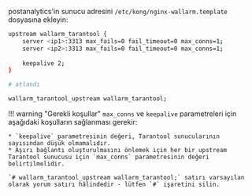 postanalytics'in sunucu adresini `/etc/kong/nginx-wallarm.template` dosyasına ekleyin:

```bash
upstream wallarm_tarantool {
    server <ip1>:3313 max_fails=0 fail_timeout=0 max_conns=1;
    server <ip2>:3313 max_fails=0 fail_timeout=0 max_conns=1;
    
    keepalive 2;
}

# atlandı

wallarm_tarantool_upstream wallarm_tarantool;
```

!!! warning "Gerekli koşullar"
    `max_conns` ve `keepalive` parametreleri için aşağıdaki koşulların sağlanması gerekir:
    
    * `keepalive` parametresinin değeri, Tarantool sunucularının sayısından düşük olmamalıdır.
    * Aşırı bağlantı oluşturulmasını önlemek için her bir upstream Tarantool sunucusu için `max_conns` parametresinin değeri belirtilmelidir.

    `# wallarm_tarantool_upstream wallarm_tarantool;` satırı varsayılan olarak yorum satırı hâlindedir - lütfen `#` işaretini silin.